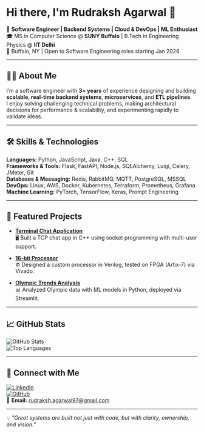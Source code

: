 # Hi there, I'm Rudraksh Agarwal 👋

🚀 **Software Engineer | Backend Systems | Cloud & DevOps | ML Enthusiast**  
🎓 MS in Computer Science @ **SUNY Buffalo** | B.Tech in Engineering Physics @ **IIT Delhi**  
📍 Buffalo, NY | Open to Software Engineering roles starting Jan 2026 

---

## 🧑‍💻 About Me
I’m a software engineer with **3+ years** of experience designing and building **scalable, real-time backend systems**, **microservices**, and **ETL pipelines**.  
I enjoy solving challenging technical problems, making architectural decisions for performance & scalability, and experimenting rapidly to validate ideas.  

---

## 🛠 Skills & Technologies

**Languages:** Python, JavaScript, Java, C++, SQL  
**Frameworks & Tools:** Flask, FastAPI, Node.js, SQLAlchemy, Luigi, Celery, JMeter, Git  
**Databases & Messaging:** Redis, RabbitMQ, MQTT, PostgreSQL, MSSQL  
**DevOps:** Linux, AWS, Docker, Kubernetes, Terraform, Prometheus, Grafana  
**Machine Learning:** PyTorch, TensorFlow, Keras, Prompt Engineering  

---

## 📂 Featured Projects

- **[Terminal Chat Application](https://github.com/rudraksh97/terminal-chat-application)**  
  🖥 Built a TCP chat app in C++ using socket programming with multi-user support.  

- **[16-bit Processor](https://github.com/rudraksh97/16BitProcessor)**  
  ⚙️ Designed a custom processor in Verilog, tested on FPGA (Artix-7) via Vivado.  

- **[Olympic Trends Analysis](https://olympics-trends.streamlit.app/)**  
  📊 Analyzed Olympic data with ML models in Python, deployed via Streamlit.  

---

## 📈 GitHub Stats

![GitHub Stats](https://github-readme-stats.vercel.app/api?username=rudraksh97&show_icons=true&theme=radical)  
![Top Languages](https://github-readme-stats.vercel.app/api/top-langs/?username=rudraksh97&layout=compact&theme=radical)

---

## 🤝 Connect with Me
[![LinkedIn](https://img.shields.io/badge/LinkedIn-blue?logo=linkedin&logoColor=white)](https://www.linkedin.com/in/rudraksh97/)  
[![GitHub](https://img.shields.io/badge/GitHub-black?logo=github&logoColor=white)](https://github.com/rudraksh97)  
📧 **Email:** [rudraksh.agarwal97@gmail.com](mailto:rudraksh.agarwal97@gmail.com)  

---
💡 *"Great systems are built not just with code, but with clarity, ownership, and vision."*
